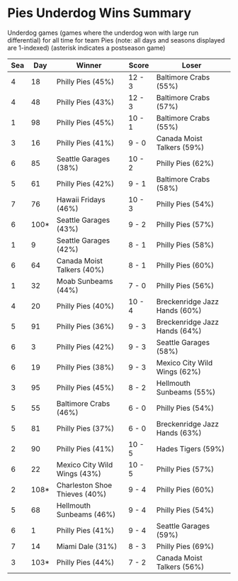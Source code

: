 # Pies Underdog Wins Summary



Underdog games (games where the underdog won with large run differential) for all time for team Pies (note: all days and seasons displayed are 1-indexed) (asterisk indicates a postseason game)


| Sea | Day | Winner | Score | Loser | 
| ------ |------ |------ |------ |------ |
| 4 | 18 | Philly Pies (45%) | 12 - 3 | Baltimore Crabs (55%) | 
| 4 | 48 | Philly Pies (43%) | 12 - 3 | Baltimore Crabs (57%) | 
| 1 | 98 | Philly Pies (45%) | 10 - 1 | Baltimore Crabs (55%) | 
| 3 | 16 | Philly Pies (41%) | 9 - 0 | Canada Moist Talkers (59%) | 
| 6 | 85 | Seattle Garages (38%) | 10 - 2 | Philly Pies (62%) | 
| 5 | 61 | Philly Pies (42%) | 9 - 1 | Baltimore Crabs (58%) | 
| 7 | 76 | Hawaii Fridays (46%) | 10 - 3 | Philly Pies (54%) | 
| 6 | 100* | Seattle Garages (43%) | 9 - 2 | Philly Pies (57%) | 
| 1 | 9 | Seattle Garages (42%) | 8 - 1 | Philly Pies (58%) | 
| 6 | 64 | Canada Moist Talkers (40%) | 8 - 1 | Philly Pies (60%) | 
| 1 | 32 | Moab Sunbeams (44%) | 7 - 0 | Philly Pies (56%) | 
| 4 | 20 | Philly Pies (40%) | 10 - 4 | Breckenridge Jazz Hands (60%) | 
| 5 | 91 | Philly Pies (36%) | 9 - 3 | Breckenridge Jazz Hands (64%) | 
| 6 | 3 | Philly Pies (42%) | 9 - 3 | Seattle Garages (58%) | 
| 6 | 19 | Philly Pies (38%) | 9 - 3 | Mexico City Wild Wings (62%) | 
| 3 | 95 | Philly Pies (45%) | 8 - 2 | Hellmouth Sunbeams (55%) | 
| 5 | 55 | Baltimore Crabs (46%) | 6 - 0 | Philly Pies (54%) | 
| 5 | 81 | Philly Pies (37%) | 6 - 0 | Breckenridge Jazz Hands (63%) | 
| 2 | 90 | Philly Pies (41%) | 10 - 5 | Hades Tigers (59%) | 
| 6 | 22 | Mexico City Wild Wings (43%) | 10 - 5 | Philly Pies (57%) | 
| 2 | 108* | Charleston Shoe Thieves (40%) | 9 - 4 | Philly Pies (60%) | 
| 5 | 68 | Hellmouth Sunbeams (46%) | 9 - 4 | Philly Pies (54%) | 
| 6 | 1 | Philly Pies (41%) | 9 - 4 | Seattle Garages (59%) | 
| 7 | 14 | Miami Dale (31%) | 8 - 3 | Philly Pies (69%) | 
| 3 | 103* | Philly Pies (44%) | 7 - 2 | Canada Moist Talkers (56%) | 


